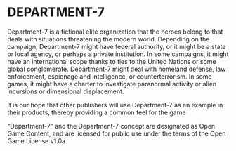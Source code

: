 # DEPARTMENT-7

Department-7 is a fictional elite organization that the heroes belong to that deals with situations threatening the modern world. Depending on the campaign, Department-7 might have federal authority, or it might be a state or local agency, or perhaps a private institution. In some campaigns, it might have an international scope thanks to ties to the United Nations or some global conglomerate. Department-7 might deal with homeland defense, law enforcement, espionage and intelligence, or counterterrorism. In some games, it might have a charter to investigate paranormal activity or alien incursions or dimensional displacement.

It is our hope that other publishers will use Department-7 as an example in their products, thereby providing a common feel for the game

“Department-7” and the Department-7 concept are designated as Open Game Content, and are licensed for public use under the terms of the Open Game License v1.0a.
